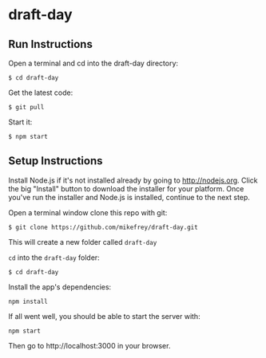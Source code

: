draft-day
=========

## Run Instructions

Open a terminal and cd into the draft-day directory:
```
$ cd draft-day
```

Get the latest code:
```
$ git pull
```

Start it:
```
$ npm start
```



## Setup Instructions

Install Node.js if it's not installed already by going to http://nodejs.org. Click the big "Install" button to download the installer for your platform. Once you've run the installer and Node.js is installed, continue to the next step.

Open a terminal window clone this repo with git:
```
$ git clone https://github.com/mikefrey/draft-day.git
```

This will create a new folder called `draft-day`

`cd` into the `draft-day` folder:
```
$ cd draft-day
```

Install the app's dependencies:
```
npm install
```

If all went well, you should be able to start the server with:
```
npm start
```

Then go to http://localhost:3000 in your browser.
